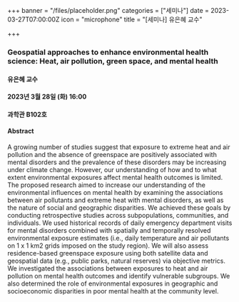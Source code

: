 +++
banner = "/files/placeholder.png"
categories = ["세미나"]
date = 2023-03-27T07:00:00Z
icon = "microphone"
title = "[세미나] 유은혜 교수"

+++
### Geospatial approaches to enhance environmental health science: Heat, air pollution, green space, and mental health

#### 유은혜 교수

#### 2023년 3월 28일 (화) 16:00

#### 과학관 B102호

#### Abstract
 A growing number of studies suggest that exposure to extreme heat and air pollution and the absence of greenspace are positively associated with mental disorders and the prevalence of these disorders may be increasing under climate change. However, our understanding of how and to what extent environmental exposures affect mental health outcomes is limited. The proposed research aimed to increase our understanding of the environmental influences on mental health by examining the associations between air pollutants and extreme heat with mental disorders, as well as the nature of social and geographic disparities. We achieved these goals by conducting retrospective studies across subpopulations, communities, and individuals. We used historical records of daily emergency department visits for mental disorders combined with spatially and temporally resolved environmental exposure estimates (i.e., daily temperature and air pollutants on 1 x 1 km2 grids imposed on the study region). We will also assess residence-based greenspace exposure using both satellite data and geospatial data (e.g., public parks, natural reserves) via objective metrics. We investigated the associations between exposures to heat and air pollution on mental health outcomes and identify vulnerable subgroups. We also determined the role of environmental exposures in geographic and socioeconomic disparities in poor mental health at the community level.